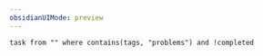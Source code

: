 ```yaml
---
obsidianUIMode: preview
---
```


```dataview
task from "" where contains(tags, "problems") and !completed
```


